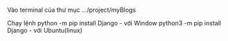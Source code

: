 



Vào terminal của thư mục .../project/myBlogs




Chạy lệnh python  -m pip install Django - với Window
          python3 -m pip install Django - với Ubuntu(linux)
